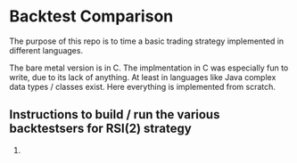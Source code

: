 # Backtest Comparison

The purpose of this repo is to time a basic trading strategy implemented in different languages.

The bare metal version is in C.  The implmentation in C was especially fun to write, due to its lack of anything.  At least in languages like Java complex data types / classes exist.  Here everything is implemented from scratch.

## Instructions to build / run the various backtestsers for RSI(2) strategy

1. 
